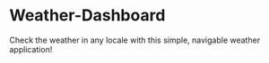 # Weather-Dashboard
Check the weather in any locale with this simple, navigable weather application!

